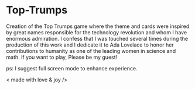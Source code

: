 # Top-Trumps

Creation of the Top Trumps game where the theme and cards were inspired by great names responsible for the technology revolution and whom I have enormous admiration. I confess that I was touched several times during the production of this work and I dedicate it to Ada Lovelace to honor her contributions to humanity as one of the leading women in science and math.
If you want to play, Please be my guest!

ps: I suggest full screen mode to enhance experience.

< made with love & joy />
